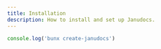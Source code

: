 ```yaml
---
title: Installation
description: How to install and set up Janudocs.
---
```


```js
console.log('bunx create-janudocs')
```
